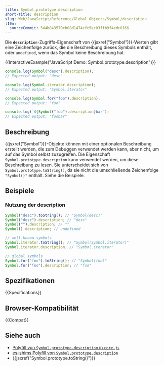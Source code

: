 ```yaml
---
title: Symbol.prototype.description
short-title: description
slug: Web/JavaScript/Reference/Global_Objects/Symbol/description
l10n:
  sourceCommit: 544b843570cb08d1474cfc5ec03ffb9f4edc0166
---
```


Die **`description`**-Zugriffs-Eigenschaft von {{jsxref("Symbol")}}-Werten gibt eine Zeichenfolge zurück, die die Beschreibung dieses Symbols enthält, oder `undefined`, wenn das Symbol keine Beschreibung hat.

{{InteractiveExample("JavaScript Demo: Symbol.prototype.description")}}

```js interactive-example
console.log(Symbol("desc").description);
// Expected output: "desc"

console.log(Symbol.iterator.description);
// Expected output: "Symbol.iterator"

console.log(Symbol.for("foo").description);
// Expected output: "foo"

console.log(`${Symbol("foo").description}bar`);
// Expected output: "foobar"
```

## Beschreibung

{{jsxref("Symbol")}}-Objekte können mit einer optionalen Beschreibung erstellt werden, die zum Debuggen verwendet werden kann, aber nicht, um auf das Symbol selbst zuzugreifen. Die Eigenschaft `Symbol.prototype.description` kann verwendet werden, um diese Beschreibung zu lesen. Sie unterscheidet sich von `Symbol.prototype.toString()`, da sie nicht die umschließende Zeichenfolge `"Symbol()"` enthält. Siehe die Beispiele.

## Beispiele

### Nutzung der description

```js
Symbol("desc").toString(); // "Symbol(desc)"
Symbol("desc").description; // "desc"
Symbol("").description; // ""
Symbol().description; // undefined

// well-known symbols
Symbol.iterator.toString(); // "Symbol(Symbol.iterator)"
Symbol.iterator.description; // "Symbol.iterator"

// global symbols
Symbol.for("foo").toString(); // "Symbol(foo)"
Symbol.for("foo").description; // "foo"
```

## Spezifikationen

{{Specifications}}

## Browser-Kompatibilität

{{Compat}}

## Siehe auch

- [Polyfill von `Symbol.prototype.description` in `core-js`](https://github.com/zloirock/core-js#ecmascript-symbol)
- [es-shims Polyfill von `Symbol.prototype.description`](https://www.npmjs.com/package/symbol.prototype.description)
- {{jsxref("Symbol.prototype.toString()")}}
